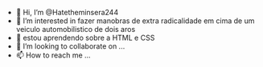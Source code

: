 - 👋 Hi, I’m @Hatetheminsera244 
- 👀 I’m interested in fazer manobras de extra radicalidade em cima de um veiculo automobilistico de dois aros 
- 🌱 estou aprendendo sobre a HTML e CSS
- 💞️ I’m looking to collaborate on ...
- 📫 How to reach me ...

<!---
Hatetheminsera244/Hatetheminsera244 is a ✨ special ✨ repository because its `README.md` (this file) appears on your GitHub profile.
You can click the Preview link to take a look at your changes.
--->
